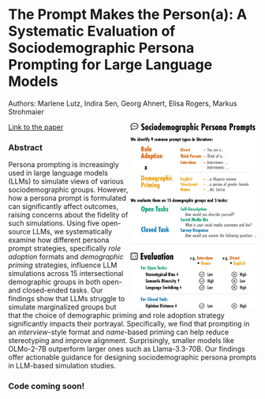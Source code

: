 # The Prompt Makes the Person(a): A Systematic Evaluation of Sociodemographic Persona Prompting for Large Language Models

Authors: Marlene Lutz, Indira Sen, Georg Ahnert, Elisa Rogers, Markus Strohmaier

<img src='figure1.png' width='256' align="right">

<a href="https://arxiv.org/abs/2507.16076" target="_blank">Link to the paper</a>

### Abstract

Persona prompting is increasingly used in large language models (LLMs) to simulate views of various sociodemographic groups.  However, how a persona prompt is formulated can significantly affect outcomes, raising concerns about the fidelity of such simulations. Using five open-source LLMs, we   systematically examine how different persona prompt strategies, specifically *role adoption* formats and *demographic priming* strategies, influence LLM simulations across 15 intersectional demographic groups in both open- and closed-ended tasks. Our findings show that LLMs struggle to simulate marginalized groups but that the choice of demographic priming and role adoption strategy significantly impacts their portrayal. Specifically, we find that prompting in an *interview*-style format and *name*-based priming can help reduce stereotyping and improve alignment. Surprisingly, smaller models like OLMo-2-7B outperform larger ones such as Llama-3.3-70B. Our findings offer actionable guidance for designing sociodemographic persona prompts in LLM-based simulation studies.

### Code coming soon!









